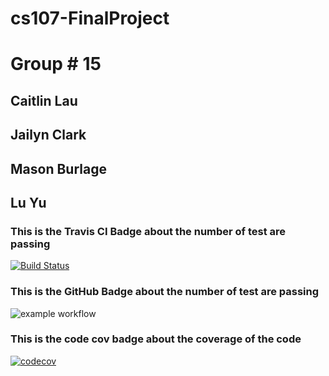 # cs107-FinalProject
# Group # 15
## Caitlin Lau
## Jailyn Clark
## Mason Burlage
## Lu Yu

### This is the Travis CI Badge about the number of test are passing
[![Build Status](https://app.travis-ci.com/cs107-blue-kumquat/cs107-FinalProject.svg?branch=main)](https://app.travis-ci.com/cs107-blue-kumquat/cs107-FinalProject)

### This is the GitHub Badge about the number of test are passing
![example workflow](https://github.com/cs107-blue-kumquat/cs107-FinalProject/actions/workflows/workflow.yml/badge.svg)

### This is the code cov badge about the coverage of the code 
[![codecov](https://codecov.io/gh/cs107-blue-kumquat/cs107-FinalProject/branch/main/graph/badge.svg?token=4NSNDZFTNS)](https://codecov.io/gh/cs107-blue-kumquat/cs107-FinalProject)
